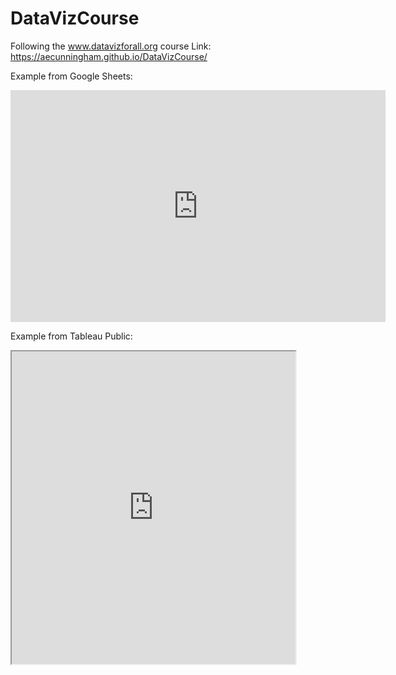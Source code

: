 # DataVizCourse
Following the www.datavizforall.org course
Link:  https://aecunningham.github.io/DataVizCourse/

Example from Google Sheets:
<iframe width="600" height="371" seamless frameborder="0" scrolling="no" src="https://docs.google.com/spreadsheets/d/1YjH5gqRLtve_dBRSomXn-QGICfXm-bdPS1aAt1gJH6U/pubchart?oid=822273676&amp;format=interactive"></iframe>

Example from Tableau Public:
<iframe src="https://public.tableau.com/views/DataVizForAll-schoolgrades/Sheet1?:showVizHome=no&:embed=true" width="90%" height="500">
</iframe>
